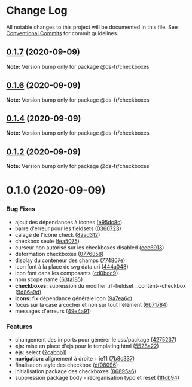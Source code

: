 # Change Log

All notable changes to this project will be documented in this file.
See [Conventional Commits](https://conventionalcommits.org) for commit guidelines.

## [0.1.7](https://github.com/GouvernementFR/design-system-developpement/compare/@ds-fr/checkboxes@0.1.6...@ds-fr/checkboxes@0.1.7) (2020-09-09)

**Note:** Version bump only for package @ds-fr/checkboxes





## [0.1.6](https://github.com/GouvernementFR/design-system-developpement/compare/@ds-fr/checkboxes@0.1.4...@ds-fr/checkboxes@0.1.6) (2020-09-09)

**Note:** Version bump only for package @ds-fr/checkboxes





## [0.1.4](https://github.com/GouvernementFR/design-system-developpement/compare/@ds-fr/checkboxes@0.1.2...@ds-fr/checkboxes@0.1.4) (2020-09-09)

**Note:** Version bump only for package @ds-fr/checkboxes





## [0.1.2](https://github.com/GouvernementFR/design-system-developpement/compare/@ds-fr/checkboxes@0.1.0...@ds-fr/checkboxes@0.1.2) (2020-09-09)

**Note:** Version bump only for package @ds-fr/checkboxes





# 0.1.0 (2020-09-09)


### Bug Fixes

* ajout des dépendances à icones ([e95dc8c](https://github.com/GouvernementFR/design-system-developpement/commit/e95dc8c8cb7094bb3c5eb9816a801eec5e5565c4))
* barre d'erreur pour les fieldsets ([0360723](https://github.com/GouvernementFR/design-system-developpement/commit/03607238f3305a2e2484c9e62c03878bacbe7d06))
* calage de l'icône check ([82ad312](https://github.com/GouvernementFR/design-system-developpement/commit/82ad312a81318efc5f379bf8252cda9b85db7abc))
* checkbox seule ([fea5075](https://github.com/GouvernementFR/design-system-developpement/commit/fea507550bb9e856443a82b128e33790c4a9ba7c))
* curseur non autorisé sur les checkboxes disabled ([eee6913](https://github.com/GouvernementFR/design-system-developpement/commit/eee69131b5d7a028b9da548ff1bffb836f45dec5))
* deformation checkboxes ([0776858](https://github.com/GouvernementFR/design-system-developpement/commit/0776858efad80c563da6bcba8c90f4cdd609177e))
* display du conteneur des champs ([774807e](https://github.com/GouvernementFR/design-system-developpement/commit/774807e807be62a738fe19b7382c951b9244586a))
* icon font à la place de svg data uri ([444a048](https://github.com/GouvernementFR/design-system-developpement/commit/444a048ee5e5f5eccfe60b6bf544b6ac25c70344))
* icon font dans les composants ([cd0bdc9](https://github.com/GouvernementFR/design-system-developpement/commit/cd0bdc9661f03ab5c32755c6b4241e24575b46a3))
* npm scope name ([63fa185](https://github.com/GouvernementFR/design-system-developpement/commit/63fa1854eea7a17bc4c2b11e13b4c8e7d847ed69))
* **checkboxes:** supression du modifier .rf-fieldset__content--checkbox ([9d86a9d](https://github.com/GouvernementFR/design-system-developpement/commit/9d86a9d1aba21f570e8454cbe7622544aac7897a))
* **icons:** fix dépendance générale icon ([9a7ea6c](https://github.com/GouvernementFR/design-system-developpement/commit/9a7ea6cd357dc285850fb53030614b91cd22a4ec))
* focus sur la case à cocher et non sur tout l'élément ([6b71784](https://github.com/GouvernementFR/design-system-developpement/commit/6b71784473241e8f4f9476af1d1182f631c3b5f5))
* messages d'erreurs ([49e4a91](https://github.com/GouvernementFR/design-system-developpement/commit/49e4a9154f4eadfc6d9a5dd361a570b022676d56))


### Features

* changement des imports pour générer le css/package ([4275237](https://github.com/GouvernementFR/design-system-developpement/commit/427523759cf96efbd0f7b8270f5cdb5e560fd9c7))
* **ejs:** mise en place d'ejs pour le templating html ([5528a22](https://github.com/GouvernementFR/design-system-developpement/commit/5528a2252ba75cdc09ccc0e7183ad48ee791f9be))
* **ejs:** select ([2cabbb1](https://github.com/GouvernementFR/design-system-developpement/commit/2cabbb1f651928800a46bab17bdb7629218dfe2a))
* **navigation:** alignement à droite + ie11 ([7b8c337](https://github.com/GouvernementFR/design-system-developpement/commit/7b8c337bdaf1ba8ea250a83e659a337850c451d1))
* finalisation style des checkbox ([df08096](https://github.com/GouvernementFR/design-system-developpement/commit/df08096784b51914389881ad0dc676b88712197e))
* initialisation package des checkboxes ([86895a6](https://github.com/GouvernementFR/design-system-developpement/commit/86895a66315b50155255c257c9c9a6925c734dba))
* suppression package body - réorganisation typo et reset ([1ffcb94](https://github.com/GouvernementFR/design-system-developpement/commit/1ffcb947bccbf7f6bff1d902138f0672669f1f46))
